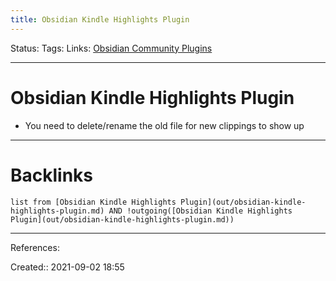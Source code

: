 ```yaml
---
title: Obsidian Kindle Highlights Plugin
---
```

Status: 
Tags: 
Links: [Obsidian Community Plugins](out/obsidian-community-plugins.md)
___
# Obsidian Kindle Highlights Plugin
- You need to delete/rename the old file for new clippings to show up
___
# Backlinks
```dataview
list from [Obsidian Kindle Highlights Plugin](out/obsidian-kindle-highlights-plugin.md) AND !outgoing([Obsidian Kindle Highlights Plugin](out/obsidian-kindle-highlights-plugin.md))
```
___
References:

Created:: 2021-09-02 18:55
